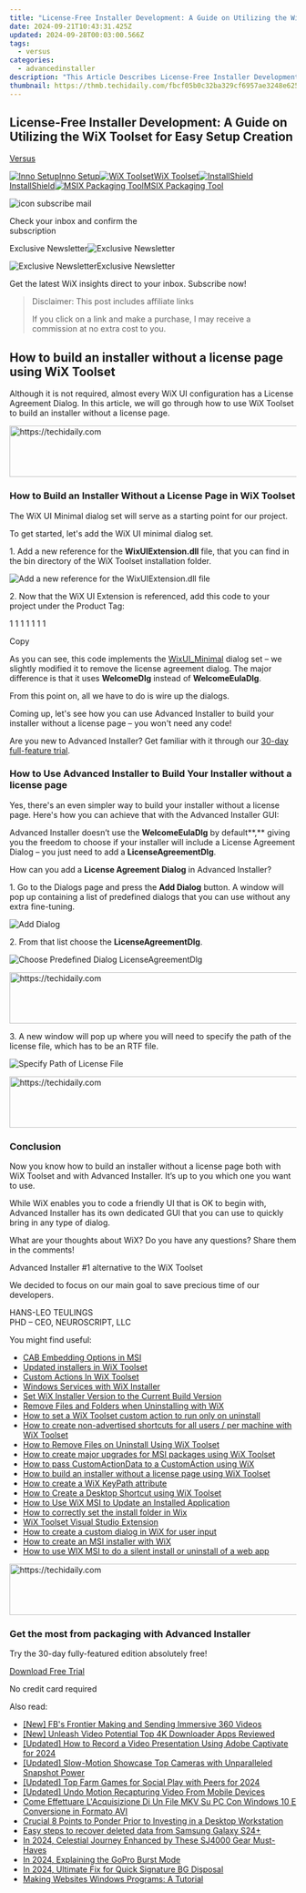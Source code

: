 ```yaml
---
title: "License-Free Installer Development: A Guide on Utilizing the WiX Toolset for Easy Setup Creation"
date: 2024-09-21T10:43:31.425Z
updated: 2024-09-28T00:03:00.566Z
tags:
  - versus
categories:
  - advancedinstaller
description: "This Article Describes License-Free Installer Development: A Guide on Utilizing the WiX Toolset for Easy Setup Creation"
thumbnail: https://thmb.techidaily.com/fbcf05b0c32ba329cf6957ae3248e625c39ba58c1a53bbe9519d95b22a1c1295.jpg
---
```


## License-Free Installer Development: A Guide on Utilizing the WiX Toolset for Easy Setup Creation

[Versus](https://tools.techidaily.com/advancedinstaller/products/)

[![Inno Setup](https://cdn.advancedinstaller.com/svg/versus/iconInnoSetup.svg "Inno Setup")Inno Setup](https://www.advancedinstaller.com/versus/wix-toolset/../inno-setup.html)[![WiX Toolset](https://cdn.advancedinstaller.com/svg/versus/iconWiXToolset.svg "WiX Toolset")WiX Toolset](https://tools.techidaily.com/advancedinstaller/products/)[![InstallShield](https://cdn.advancedinstaller.com/svg/versus/iconInstallShield.svg "InstallShield")InstallShield](https://www.advancedinstaller.com/versus/wix-toolset/../installshield/adminstudio.html)[![MSIX Packaging Tool](https://cdn.advancedinstaller.com/svg/versus/iconMSIXPackagingTool.svg "MSIX Packaging Tool")MSIX Packaging Tool](https://www.advancedinstaller.com/versus/wix-toolset/../msix-packaging-tool-vs-advanced-installer.html)

![icon subscribe mail](https://www.advancedinstaller.com/svg/blog/spotSubscribeSidebar.svg "icon subscribe mail")

Check your inbox and confirm the  
 subscription

Exclusive Newsletter![Exclusive Newsletter](https://www.advancedinstaller.com/svg/versus/iconDemo.svg)

![Exclusive Newsletter](https://www.advancedinstaller.com/svg/versus/iconDemo.svg)Exclusive Newsletter

Get the latest WiX insights direct to your inbox. Subscribe now!

>  Disclaimer: This post includes affiliate links
>
>  If you click on a link and make a purchase, I may receive a commission at no extra cost to you.
>

## How to build an installer without a license page using WiX Toolset

Although it is not required, almost every WiX UI configuration has a License Agreement Dialog. In this article, we will go through how to use WiX Toolset to build an installer without a license page.

<!-- affiliate ads begin -->
<a href="https://appsumo.8odi.net/c/5597632/2123729/7443" target="_top" id="2123729">
  <img src="//a.impactradius-go.com/display-ad/7443-2123729" border="0" alt="https://techidaily.com" width="600" height="90"/>
</a>
<img height="0" width="0" src="https://appsumo.8odi.net/i/5597632/2123729/7443" style="position:absolute;visibility:hidden;" border="0" />
<!-- affiliate ads end -->

### How to Build an Installer Without a License Page in WiX Toolset

The WiX UI Minimal dialog set will serve as a starting point for our project.

To get started, let's add the WiX UI minimal dialog set.

1\. Add a new reference for the **WixUIExtension.dll** file, that you can find in the bin directory of the WiX Toolset installation folder.

![Add a new reference for the WixUIExtension.dll file](https://cdn.advancedinstaller.com/img/build-installer-without-license-page-using-wix/add-new-reference-for-wix-ui-extension-dll-file.png "Add a new reference for the WixUIExtension.dll file")  

2\. Now that the WiX UI Extension is referenced, add this code to your project under the Product Tag:

<UI Id="WixUI_Minimal">
      <TextStyle Id="WixUI_Font_Normal" FaceName="Tahoma" Size="8" />
      <TextStyle Id="WixUI_Font_Bigger" FaceName="Tahoma" Size="12" />
      <TextStyle Id="WixUI_Font_Title" FaceName="Tahoma" Size="9" Bold="yes" />
      <Property Id="DefaultUIFont" Value="WixUI_Font_Normal" />
      <Property Id="WixUI_Mode" Value="Minimal" />
      <DialogRef Id="ErrorDlg" />
      <DialogRef Id="FatalError" />
      <DialogRef Id="FilesInUse" />
      <DialogRef Id="MsiRMFilesInUse" />
      <DialogRef Id="PrepareDlg" />
      <DialogRef Id="ProgressDlg" />
      <DialogRef Id="ResumeDlg" />
      <DialogRef Id="UserExit" />
      <DialogRef Id="WelcomeDlg" />
      <Publish Dialog="WelcomeDlg" Control="Next" Event="NewDialog" Value="PrepareDlg">1</Publish>
     <Publish Dialog="ExitDialog" Control="Finish" Event="EndDialog" Value="Return" Order="999">1</Publish>
     <Publish Dialog="VerifyReadyDlg" Control="Back" Event="NewDialog" Value="MaintenanceTypeDlg">1</Publish>
     <Publish Dialog="MaintenanceWelcomeDlg" Control="Next" Event="NewDialog" Value="MaintenanceTypeDlg">1</Publish>
     <Publish Dialog="MaintenanceTypeDlg" Control="RepairButton" Event="NewDialog" Value="VerifyReadyDlg">1</Publish>
     <Publish Dialog="MaintenanceTypeDlg" Control="RemoveButton" Event="NewDialog" Value="VerifyReadyDlg">1</Publish>
     <Publish Dialog="MaintenanceTypeDlg" Control="Back" Event="NewDialog" Value="MaintenanceWelcomeDlg">1</Publish>
     <Property Id="ARPNOMODIFY" Value="1" />
</UI>
<UIRef Id="WixUI_Common" />

Copy

As you can see, this code implements the [WixUI\_Minimal](https://github.com/wixtoolset/wix3/blob/develop/src/ext/UIExtension/wixlib/WixUI%5FMinimal.wxs "WixUI_Minimal") dialog set – we slightly modified it to remove the license agreement dialog. The major difference is that it uses **WelcomeDlg** instead of **WelcomeEulaDlg**. 

From this point on, all we have to do is wire up the dialogs. 

Coming up, let's see how you can use Advanced Installer to build your installer without a license page – you won't need any code!

Are you new to Advanced Installer? Get familiar with it through our [30-day full-feature trial](https://tools.techidaily.com/advancedinstaller/products/).

### How to Use Advanced Installer to Build Your Installer without a license page

Yes, there's an even simpler way to build your installer without a license page. Here's how you can achieve that with the Advanced Installer GUI:

Advanced Installer doesn’t use the **WelcomeEulaDlg** by default**,** giving you the freedom to choose if your installer will include a License Agreement Dialog – you just need to add a **LicenseAgreementDlg**.

How can you add a **License Agreement Dialog** in Advanced Installer?

1\. Go to the Dialogs page and press the **Add Dialog** button. A window will pop up containing a list of predefined dialogs that you can use without any extra fine-tuning.

![Add Dialog](https://cdn.advancedinstaller.com/img/build-installer-without-license-page-using-wix/add-dialog.png "Add Dialog")  

2\. From that list choose the **LicenseAgreementDlg**.

![Choose Predefined Dialog LicenseAgreementDlg](https://cdn.advancedinstaller.com/img/build-installer-without-license-page-using-wix/choose-predefined-dialog.png "Choose Predefined Dialog LicenseAgreementDlg")  

<!-- affiliate ads begin -->
<a href="https://appsumo.8odi.net/c/5597632/2100538/7443" target="_top" id="2100538">
  <img src="//a.impactradius-go.com/display-ad/7443-2100538" border="0" alt="https://techidaily.com" width="728" height="90"/>
</a>
<img height="0" width="0" src="https://appsumo.8odi.net/i/5597632/2100538/7443" style="position:absolute;visibility:hidden;" border="0" />
<!-- affiliate ads end -->

3\. A new window will pop up where you will need to specify the path of the license file, which has to be an RTF file.

![Specify Path of License File](https://cdn.advancedinstaller.com/img/build-installer-without-license-page-using-wix/specify-path-of-license-file.png "Specify Path of License File")  

<!-- affiliate ads begin -->
<a href="https://ephamedtechinc.pxf.io/c/5597632/2137209/26400" target="_top" id="2137209">
  <img src="//a.impactradius-go.com/display-ad/26400-2137209" border="0" alt="https://techidaily.com" width="728" height="90"/>
</a>
<img height="0" width="0" src="https://ephamedtechinc.pxf.io/i/5597632/2137209/26400" style="position:absolute;visibility:hidden;" border="0" />
<!-- affiliate ads end -->

### Conclusion

Now you know how to build an installer without a license page both with WiX Toolset and with Advanced Installer. It’s up to you which one you want to use.

While WiX enables you to code a friendly UI that is OK to begin with, Advanced Installer has its own dedicated GUI that you can use to quickly bring in any type of dialog.

What are your thoughts about WiX? Do you have any questions? Share them in the comments! 

Advanced Installer #1 alternative to the WiX Toolset

We decided to focus on our main goal to save precious time of our developers.

HANS-LEO TEULINGS   
 PHD – CEO, NEUROSCRIPT, LLC

You might find useful:

* [CAB Embedding Options in MSI](https://tools.techidaily.com/advancedinstaller/products/)
* [Updated installers in WiX Toolset](https://tools.techidaily.com/advancedinstaller/products/)
* [Custom Actions In WiX Toolset](https://tools.techidaily.com/advancedinstaller/products/)
* [Windows Services with WiX Installer](https://tools.techidaily.com/advancedinstaller/products/)
* [Set WiX Installer Version to the Current Build Version](https://tools.techidaily.com/advancedinstaller/products/)
* [Remove Files and Folders when Uninstalling with WiX](https://tools.techidaily.com/advancedinstaller/products/)
* [How to set a WiX Toolset custom action to run only on uninstall](https://tools.techidaily.com/advancedinstaller/products/)
* [How to create non-advertised shortcuts for all users / per machine with WiX Toolset](https://tools.techidaily.com/advancedinstaller/products/)
* [How to Remove Files on Uninstall Using WiX Toolset](https://tools.techidaily.com/advancedinstaller/products/)
* [How to create major upgrades for MSI packages using WiX Toolset](https://tools.techidaily.com/advancedinstaller/products/)
* [How to pass CustomActionData to a CustomAction using WiX](https://tools.techidaily.com/advancedinstaller/products/)
* [How to build an installer without a license page using WiX Toolset](https://tools.techidaily.com/advancedinstaller/products/)
* [How to create a WiX KeyPath attribute](https://tools.techidaily.com/advancedinstaller/products/)
* [How to Create a Desktop Shortcut using WiX Toolset](https://tools.techidaily.com/advancedinstaller/products/)
* [How to Use WiX MSI to Update an Installed Application](https://tools.techidaily.com/advancedinstaller/products/)
* [How to correctly set the install folder in Wix](https://tools.techidaily.com/advancedinstaller/products/)
* [WiX Toolset Visual Studio Extension](https://tools.techidaily.com/advancedinstaller/products/)
* [How to create a custom dialog in WiX for user input](https://tools.techidaily.com/advancedinstaller/products/)
* [How to create an MSI installer with WiX](https://tools.techidaily.com/advancedinstaller/products/)
* [How to use WIX MSI to do a silent install or uninstall of a web app](https://tools.techidaily.com/advancedinstaller/products/)

<!-- affiliate ads begin -->
<a href="https://appsumo.8odi.net/c/5597632/2144281/7443" target="_top" id="2144281">
  <img src="//a.impactradius-go.com/display-ad/7443-2144281" border="0" alt="https://techidaily.com" width="728" height="90"/>
</a>
<img height="0" width="0" src="https://appsumo.8odi.net/i/5597632/2144281/7443" style="position:absolute;visibility:hidden;" border="0" />
<!-- affiliate ads end -->

### Get the most from packaging with Advanced Installer

Try the 30-day fully-featured edition absolutely free!

[Download Free Trial](https://tools.techidaily.com/advancedinstaller/products/)

No credit card required

<ins class="adsbygoogle"
     style="display:block"
     data-ad-format="autorelaxed"
     data-ad-client="ca-pub-7571918770474297"
     data-ad-slot="1223367746"></ins>

<ins class="adsbygoogle"
     style="display:block"
     data-ad-client="ca-pub-7571918770474297"
     data-ad-slot="8358498916"
     data-ad-format="auto"
     data-full-width-responsive="true"></ins>

<span class="atpl-alsoreadstyle">Also read:</span>
<div><ul>
<li><a href="https://facebook-clips.techidaily.com/new-fbs-frontier-making-and-sending-immersive-360-videos/"><u>[New] FB's Frontier Making and Sending Immersive 360 Videos</u></a></li>
<li><a href="https://some-tips.techidaily.com/new-unleash-video-potential-top-4k-downloader-apps-reviewed/"><u>[New] Unleash Video Potential Top 4K Downloader Apps Reviewed</u></a></li>
<li><a href="https://visual-screen-recording.techidaily.com/updated-how-to-record-a-video-presentation-using-adobe-captivate-for-2024/"><u>[Updated] How to Record a Video Presentation Using Adobe Captivate for 2024</u></a></li>
<li><a href="https://some-tips.techidaily.com/updated-slow-motion-showcase-top-cameras-with-unparalleled-snapshot-power/"><u>[Updated] Slow-Motion Showcase Top Cameras with Unparalleled Snapshot Power</u></a></li>
<li><a href="https://screen-activity-recording.techidaily.com/updated-top-farm-games-for-social-play-with-peers-for-2024/"><u>[Updated] Top Farm Games for Social Play with Peers for 2024</u></a></li>
<li><a href="https://some-tips.techidaily.com/updated-undo-motion-recapturing-video-from-mobile-devices/"><u>[Updated] Undo Motion Recapturing Video From Mobile Devices</u></a></li>
<li><a href="https://tech-revival.techidaily.com/come-effettuare-lacquisizione-di-un-file-mkv-su-pc-con-windows-10-e-conversione-in-formato-avi/"><u>Come Effettuare L'Acquisizione Di Un File MKV Su PC Con Windows 10 E Conversione in Formato AVI</u></a></li>
<li><a href="https://tech-recovery.techidaily.com/crucial-8-points-to-ponder-prior-to-investing-in-a-desktop-workstation/"><u>Crucial 8 Points to Ponder Prior to Investing in a Desktop Workstation</u></a></li>
<li><a href="https://phone-solutions.techidaily.com/easy-steps-to-recover-deleted-data-from-samsung-galaxy-s24plus-by-fonelab-android-recover-data/"><u>Easy steps to recover deleted data from Samsung Galaxy S24+</u></a></li>
<li><a href="https://extra-hints.techidaily.com/in-2024-celestial-journey-enhanced-by-these-sj4000-gear-must-haves/"><u>In 2024, Celestial Journey Enhanced by These SJ4000 Gear Must-Haves</u></a></li>
<li><a href="https://some-techniques.techidaily.com/in-2024-explaining-the-gopro-burst-mode/"><u>In 2024, Explaining the GoPro Burst Mode</u></a></li>
<li><a href="https://some-tips.techidaily.com/in-2024-ultimate-fix-for-quick-signature-bg-disposal/"><u>In 2024, Ultimate Fix for Quick Signature BG Disposal</u></a></li>
<li><a href="https://win11-tips.techidaily.com/making-websites-windows-programs-a-tutorial/"><u>Making Websites Windows Programs: A Tutorial</u></a></li>
</ul></div>


